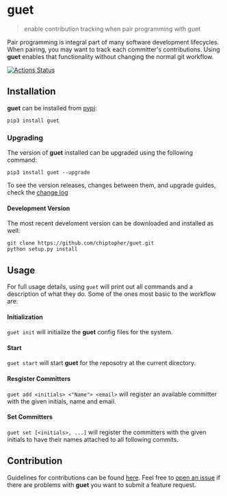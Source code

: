 # guet
> enable contribution tracking when pair programming with guet

Pair programming is integral part of many software development lifecycles. When pairing, you may want to track each committer's contributions. Using **guet** enables that functionality without changing the normal git workflow.

[![Actions Status](https://github.com/chiptopher/guet/workflows/guetci/badge.svg)](https://github.com/chiptopher/guet/workflows/guetci/badge.svg)

## Installation
**guet** can be installed from [pypi](https://pypi.org/project/guet/):

```
pip3 install guet
```

### Upgrading
The version of **guet** installed can be upgraded using the following command:
```
pip3 install guet --upgrade
```

To see the version releases, changes between them, and upgrade guides, check the [change log](./.github/CHANGELOG.md)

#### Development Version
The most recent develoment version can be downloaded and installed as well:

```
git clone https://github.com/chiptopher/guet.git
python setup.py install
```


## Usage

For full usage details, using `guet` will print out all commands and a description of what they do. Some of the ones most basic to the workflow are:

#### Initialization
`guet init` will initiailze the **guet** config files for the system.

#### Start
`guet start` will start **guet** for the reposotry at the current directory. 
 
#### Resgister Committers
`guet add <initials> <"Name"> <email>` will register an available committer with the given initials, name and email.

#### Set Committers
`guet set [<initials>, ...]` will register the committers with the given initials to have their names attached to all
following commits.

## Contribution

Guidelines for contributions can be found [here](./.github/CONTRIBUTING.md). Feel free to 
[open an issue](https://github.com/chiptopher/guet/issues) if there are problems with **guet** you want to submit a
feature request.
